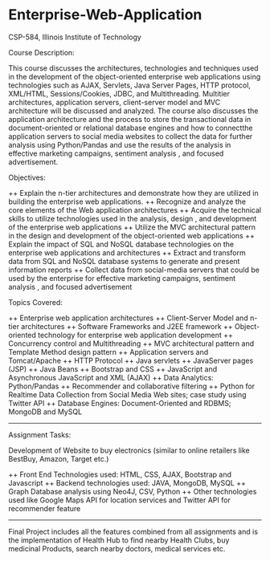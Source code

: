 # Enterprise-Web-Application
CSP-584, Illinois Institute of Technology

Course Description:

This course discusses the architectures, technologies and techniques used in the development of the object-oriented enterprise web applications
using technologies such as AJAX, Servlets, Java Server Pages, HTTP protocol, XML/HTML, Sessions/Cookies, JDBC, and Multithreading. Multitier architectures, application servers, 
client-server model and MVC architecture will be discussed and analyzed. The course also discusses the application architecture and the process to store the transactional data
in document-oriented or relational database engines and how to connectthe application servers  to social media websites to collect the data for further analysis 
using Python/Pandas and use the results of the analysis in effective marketing campaigns, sentiment analysis , and focused advertisement.

Objectives:

++ Explain the n-tier architectures and demonstrate how they are utilized in building the enterprise web applications.
++ Recognize and analyze the core elements of the Web application architectures
++ Acquire the technical skills to utilize technologies used in the analysis, design , and development of the enterprise web applications
++ Utilize the MVC architectural pattern in the design and development of the object-oriented web applications
++ Explain the impact of SQL and NoSQL database technologies on the enterprise web applications and architectures
++ Extract and transform data from SQL and NoSQL database systems to generate and present information reports
++ Collect data from social-media servers that could be used by the enterprise for effective marketing campaigns, sentiment analysis , and focused advertisement

Topics Covered:

++ Enterprise web application architectures
++ Client-Server Model and n-tier architectures
++ Software Frameworks and J2EE framework
++ Object-oriented technology for enterprise web application development
++ Concurrency control and Multithreading
++ MVC architectural pattern and Template Method design pattern
++ Application servers and Tomcat/Apache
++ HTTP Protocol
++ Java servlets
++ JavaServer pages (JSP)
++ Java Beans
++ Bootstrap and CSS
++ JavaScript and Asynchronous JavaScript and XML (AJAX)
++ Data Analytics: Python/Pandas
++ Recommender and collaborative filtering
++ Python for Realtime Data Collection from Social Media Web sites; case study using Twitter API
++ Database Engines: Document-Oriented and RDBMS; MongoDB and MySQL

***************************************************************************************************************************

Assignment Tasks:

Development of Website to buy electronics (similar to online retailers like BestBuy, Amazon, Target etc.) 


++ Front End Technologies used: HTML, CSS, AJAX, Bootstrap and Javascript 
++ Backend technologies used: JAVA, MongoDB, MySQL
++ Graph Database analysis using Neo4J, CSV, Python
++ Other technologies used like Google Maps API for location services and Twitter API for recommender feature

******************************************************************************************************************************

Final Project includes all the features combined from all assignments and is the implementation of Health Hub to find nearby Health Clubs, buy medicinal Products, search nearby doctors, medical services etc. 
